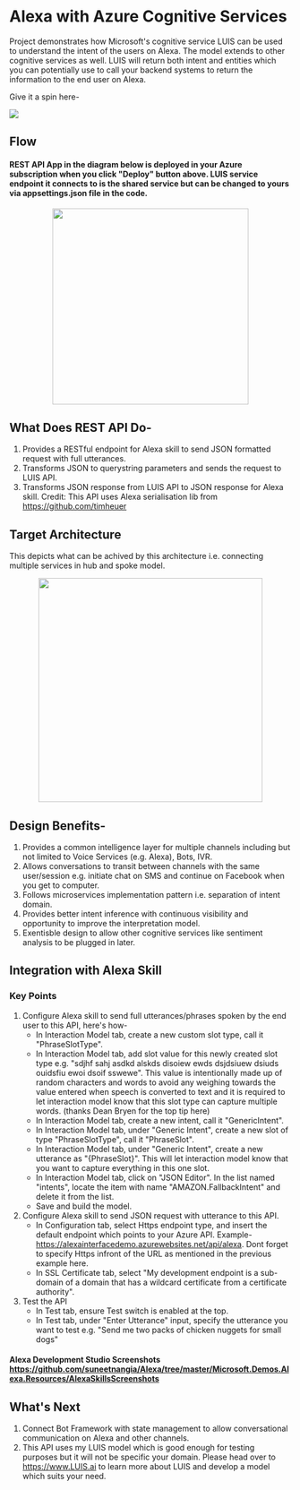 # Alexa with Azure Cognitive Services
Project demonstrates how Microsoft's cognitive service LUIS can be used to understand the intent of the users on Alexa. The model extends to other cognitive services as well. LUIS will return both intent and entities which you can potentially use to call your backend systems to return the information to the end user on Alexa.

Give it a spin here-

<a href="https://portal.azure.com/#create/Microsoft.Template/uri/https%3A%2F%2Fraw.githubusercontent.com%2Fsuneetnangia%2FAlexa%2Fmaster%2FMicrosoft.Demos.Alexa.Resources%2Fazuredeploy.json" target="_blank">
    <img src="http://azuredeploy.net/deploybutton.png"/>
</a>

## Flow 
#### REST API App in the diagram below is deployed in your Azure subscription when you click "Deploy" button above. LUIS service endpoint it connects to is the shared service but can be changed to yours via appsettings.json file in the code.

<p align="center">
  <img src="https://github.com/suneetnangia/Alexa/blob/master/Microsoft.Demos.Alexa.Resources/AlexaSkillsScreenshots/ASISFlow.PNG?raw=true" width="350"/>  
</p>

## What Does REST API Do-
1. Provides a RESTful endpoint for Alexa skill to send JSON formatted request with full utterances.
2. Transforms JSON to querystring parameters and sends the request to LUIS API.
3. Transforms JSON response from LUIS API to JSON response for Alexa skill.
Credit: This API uses Alexa serialisation lib from https://github.com/timheuer

## Target Architecture
This depicts what can be achived by this architecture i.e. connecting multiple services in hub and spoke model.

<p align="center">
  <img src="https://github.com/suneetnangia/Alexa/blob/master/Microsoft.Demos.Alexa.Resources/AlexaSkillsScreenshots/TargetFlow.PNG?raw=true" width="400"/>  
</p>

## Design Benefits-
1. Provides a common intelligence layer for multiple channels including but not limited to Voice Services (e.g. Alexa), Bots, IVR.
2. Allows conversations to transit between channels with the same user/session e.g. initiate chat on SMS and continue on Facebook when you get to computer.
3. Follows microservices implementation pattern i.e. separation of intent domain.
4. Provides better intent inference with continuous visibility and opportunity to improve the interpretation model.
5. Exentisble design to allow other cognitive services like sentiment analysis to be plugged in later.

## Integration with Alexa Skill
### Key Points
1. Configure Alexa skill to send full utterances/phrases spoken by the end user to this API, here's how-
    - In Interaction Model tab, create a new custom slot type, call it "PhraseSlotType".
    - In Interaction Model tab, add slot value for this newly created slot type e.g. "sdjhf sahj asdkd alskds disoiew ewds dsjdsiuew dsiuds ouidsfiu ewoi dsoif sswewe". This value is intentionally made up of random characters and words to avoid any weighing towards the value entered when speech is converted to text and it is required to let interaction model know that this slot type can capture multiple words. (thanks Dean Bryen for the top tip here)
    - In Interaction Model tab, create a new intent, call it "GenericIntent".
    - In Interaction Model tab, under "Generic Intent", create a new slot of type "PhraseSlotType", call it "PhraseSlot".
    - In Interaction Model tab, under "Generic Intent", create a new utterance as "{PhraseSlot}". This will let interaction model know that you want to capture everything in this one slot.
    - In Interaction Model tab, click on "JSON Editor". In the list named "intents", locate the item with name "AMAZON.FallbackIntent" and delete it from the list.
    - Save and build the model.
2. Configure Alexa skill to send JSON request with utterance to this API.
    - In Configuration tab, select Https endpoint type, and insert the default endpoint which points to your Azure API. Example- https://alexainterfacedemo.azurewebsites.net/api/alexa. Dont forget to specify Https infront of the URL as mentioned in the previous example here.
    - In SSL Certificate tab, select "My development endpoint is a sub-domain of a domain that has a wildcard certificate from a certificate authority".
3. Test the API
    - In Test tab, ensure Test switch is enabled at the top.
    - In Test tab, under "Enter Utterance" input, specify the utterance you want to test e.g. "Send me two packs of chicken nuggets for small dogs"
#### Alexa Development Studio Screenshots https://github.com/suneetnangia/Alexa/tree/master/Microsoft.Demos.Alexa.Resources/AlexaSkillsScreenshots

## What's Next
1. Connect Bot Framework with state management to allow conversational communication on Alexa and other channels.
2. This API uses my LUIS model which is good enough for testing purposes but it will not be specific your domain. Please head over to https://www.LUIS.ai to learn more about LUIS and develop a model which suits your need.
